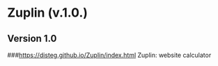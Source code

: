 # Zuplin (v.1.0.)
## Version 1.0
###https://disteg.github.io/Zuplin/index.html
Zuplin: website calculator
